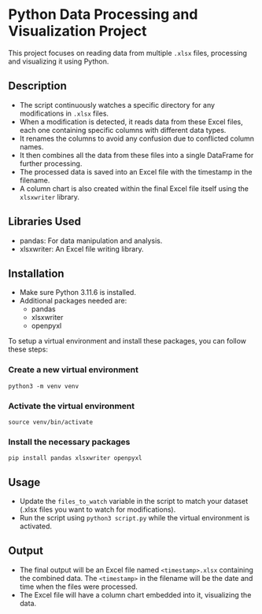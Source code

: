 # Python Data Processing and Visualization Project

This project focuses on reading data from multiple `.xlsx` files, processing and visualizing it using Python.

## Description

- The script continuously watches a specific directory for any modifications in `.xlsx` files.
- When a modification is detected, it reads data from these Excel files, each one containing specific columns with different data types.
- It renames the columns to avoid any confusion due to conflicted column names.
- It then combines all the data from these files into a single DataFrame for further processing.
- The processed data is saved into an Excel file with the timestamp in the filename.
- A column chart is also created within the final Excel file itself using the `xlsxwriter` library.

## Libraries Used

- pandas: For data manipulation and analysis.
- xlsxwriter: An Excel file writing library.

## Installation

- Make sure Python 3.11.6 is installed.
- Additional packages needed are:
    - pandas
    - xlsxwriter
    - openpyxl

To setup a virtual environment and install these packages, you can follow these steps:

### Create a new virtual environment

```shell
python3 -m venv venv
```

### Activate the virtual environment

```shell
source venv/bin/activate
```

### Install the necessary packages

```shell
pip install pandas xlsxwriter openpyxl
```

## Usage

- Update the `files_to_watch` variable in the script to match your dataset (.xlsx files you want to watch for modifications).
- Run the script using `python3 script.py` while the virtual environment is activated.

## Output

- The final output will be an Excel file named `<timestamp>.xlsx` containing the combined data. The `<timestamp>` in the filename will be the date and time when the files were processed.
- The Excel file will have a column chart embedded into it, visualizing the data.